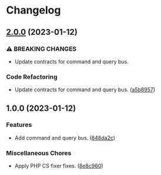 # Changelog

## [2.0.0](https://github.com/geekcell/php-ddd/compare/v1.0.0...v2.0.0) (2023-01-12)


### ⚠ BREAKING CHANGES

* Update contracts for command and query bus.

### Code Refactoring

* Update contracts for command and query bus. ([a5b8957](https://github.com/geekcell/php-ddd/commit/a5b89573ad5f282a5b8b510a815332a6f2fe2f0a))

## 1.0.0 (2023-01-12)


### Features

* Add command and query bus. ([848da2c](https://github.com/geekcell/php-ddd/commit/848da2c60a4c3ee459614804099baadd8fa1ff2e))


### Miscellaneous Chores

* Apply PHP CS fixer fixes. ([8e8c960](https://github.com/geekcell/php-ddd/commit/8e8c9608e03c332d1a43d16c5908b582bcac2c84))
